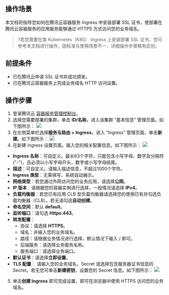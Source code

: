 
## 操作场景
本文档将指导您如何在腾讯云容器服务 Ingress 中安装部署 SSL 证书，使部署在腾讯云容器服务的应用服务能够通过 HTTPS 方式访问您的业务域名。

>?若您需要在类 Kubernetes（K8S） Ingress 上安装部署 SSL 证书，您可参考本文档进行操作，因标准与使用场景不一，详细操作步骤略有区别。
>


## 前提条件
- 已在腾讯云申请 SSL 证书并成功颁发。
- 已在腾讯云容器服务上完成业务域名 HTTP 访问设置。


## 操作步骤
1. 登录腾讯云 [容器服务管理控制台](https://console.cloud.tencent.com/tke2/overview)。
2. 选择您需要部署的集群，单击 **ID/名称**，进入该集群 “基本信息” 管理页面。如下图所示：
![](https://qcloudimg.tencent-cloud.cn/raw/1ad53560d796cea8325168218e7fcf01.png)
3. 在左侧菜单栏选择**服务与路由 > Ingress**，进入 “Ingress” 管理页面，单击**新建**。如下图所示：
![](https://qcloudimg.tencent-cloud.cn/raw/58cbbc422e2a58c5e415f0a40f708d72.png)
4. 在新建 Ingress 设置页面。输入您的相关配置信息。如下图所示：
![](https://qcloudimg.tencent-cloud.cn/raw/4d96ceca108c892fc1ecdc088bf8d96e.png)
 - **Ingress 名称**：可自定义。最长63个字符，只能包含小写字母、数字及分隔符("-")，且必须以小写字母开头，数字或小写字母结尾。
 - **描述**：可自定义。请输入描述信息，不超过1000个字符。
 - **Ingress 类型**：无需填写，系统自动展示。
 - **网络类型**：若您通过外网访问您的业务应用，请选择**公网**。
 - **IP 版本**：请根据您的容器实例进行选择，一般情况请选择 **IPv4**。
 - **负载均衡器**：若您已有应用 CLB 型负载均衡器请选择您的使用已有并勾选负载均衡器（CLB）。若无请勾选**自动创建**。
 - **命名空间**：默认 **default**。
 - **监听端口**：请勾选 **Https:443**。
 - **转发配置**：
    - 协议：请选择 **HTTPS**。
    - 域名：并输入您的业务域名。
    - 路径：请根据业务情况进行选择，默认情况下输入 / 即可。
    - 后端服务：请选择业务服务名称。
    - 服务端口：请选择业务端口。
 - **默认证书**：请选择**立即设置**。
 - **TLS 配置**：
请输入您的业务域名，Secret 请选择包含服务器证书信息的 Secret。若无您可单击**新建密钥**，设置您的 Secret 信息。如下图所示：
![](https://qcloudimg.tencent-cloud.cn/raw/531ae446b19a01021f93df51ff573f7c.png)
5. 单击**创建 Ingress** 即可完成设置，即可在浏览器中使用 HTTPS 访问您的业务域名。









